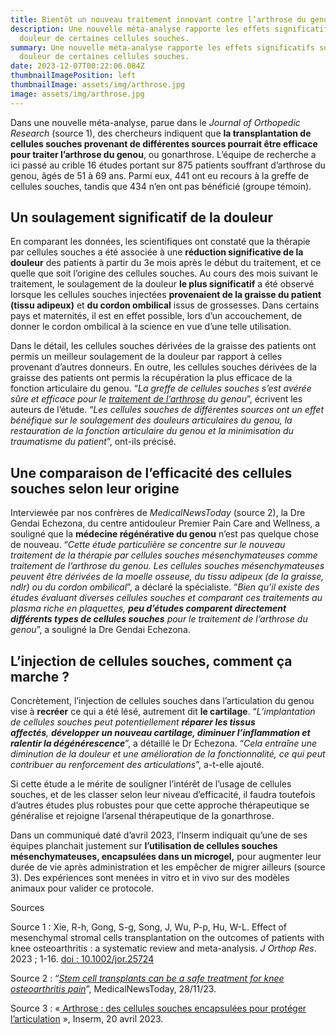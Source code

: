 ```yaml
---
title: Bientôt un nouveau traitement innovant contre l’arthrose du genou ?
description: Une nouvelle méta-analyse rapporte les effets significatifs sur la
  douleur de certaines cellules souches.
summary: Une nouvelle méta-analyse rapporte les effets significatifs sur la
  douleur de certaines cellules souches.
date: 2023-12-07T00:22:06.084Z
thumbnailImagePosition: left
thumbnailImage: assets/img/arthrose.jpg
image: assets/img/arthrose.jpg
---
```

<!--StartFragment-->

Dans une nouvelle méta-analyse, parue dans le *Journal of Orthopedic Research* (source 1), des chercheurs indiquent que **la transplantation de cellules souches provenant de différentes sources pourrait être efficace pour traiter l’arthrose du genou**, ou gonarthrose. L’équipe de recherche a ici passé au crible 16 études portant sur 875 patients souffrant d’arthrose du genou, âgés de 51 à 69 ans. Parmi eux, 441 ont eu recours à la greffe de cellules souches, tandis que 434 n’en ont pas bénéficié (groupe témoin).

## Un soulagement significatif de la douleur

En comparant les données, les scientifiques ont constaté que la thérapie par cellules souches a été associée à une **réduction significative de la douleur** des patients à partir du 3e mois après le début du traitement, et ce quelle que soit l’origine des cellules souches. Au cours des mois suivant le traitement, le soulagement de la douleur **le plus significatif** a été observé lorsque les cellules souches injectées **provenaient de la graisse du patient (tissu adipeux)** et **du cordon ombilical** issus de grossesses. Dans certains pays et maternités, il est en effet possible, lors d’un accouchement, de donner le cordon ombilical à la science en vue d’une telle utilisation.

Dans le détail, les cellules souches dérivées de la graisse des patients ont permis un meilleur soulagement de la douleur par rapport à celles provenant d’autres donneurs. En outre, les cellules souches dérivées de la graisse des patients ont permis la récupération la plus efficace de la fonction articulaire du genou. “*La greffe de cellules souches s’est avérée sûre et efficace pour le [traitement de l’arthrose](https://www.santemagazine.fr/sante/maladies/maladies-des-os-et-des-articulations/arthrose-quels-traitements-comment-prevenir-la-maladie-938657) du genou*”, écrivent les auteurs de l’étude. “*Les cellules souches de différentes sources ont un effet bénéfique sur le soulagement des douleurs articulaires du genou, la restauration de la fonction articulaire du genou et la minimisation du traumatisme du patient*”, ont-ils précisé.

## Une comparaison de l’efficacité des cellules souches selon leur origine

Interviewée par nos confrères de *MedicalNewsToday* (source 2), la Dre Gendai Echezona, du centre antidouleur Premier Pain Care and Wellness, a souligné que la **médecine régénérative du genou** n’est pas quelque chose de nouveau. “*Cette étude particulière se concentre sur le nouveau traitement de la thérapie par cellules souches mésenchymateuses comme traitement de l’arthrose du genou. Les cellules souches mésenchymateuses peuvent être dérivées de la moelle osseuse, du tissu adipeux (de la graisse, ndlr) ou du cordon ombilical*”, a déclaré la spécialiste. “*Bien qu’il existe des études évaluant diverses cellules souches et comparant ces traitements au plasma riche en plaquettes, **peu d’études comparent directement différents types de cellules souches** pour le traitement de l’arthrose du genou*”, a souligné la Dre Gendai Echezona.

## L’injection de cellules souches, comment ça marche ?

Concrètement, l’injection de cellules souches dans l’articulation du genou vise à **recréer** ce qui a été lésé, autrement dit **le cartilage**. “*L’implantation de cellules souches peut potentiellement **réparer les tissus affectés**, **développer un nouveau cartilage, diminuer l’inflammation et ralentir la dégénérescence***”, a détaillé le Dr Echezona. “*Cela entraîne une diminution de la douleur et une amélioration de la fonctionnalité, ce qui peut contribuer au renforcement des articulations*”, a-t-elle ajouté.

Si cette étude a le mérite de souligner l’intérêt de l’usage de cellules souches, et de les classer selon leur niveau d’efficacité, il faudra toutefois d’autres études plus robustes pour que cette approche thérapeutique se généralise et rejoigne l’arsenal thérapeutique de la gonarthrose.

Dans un communiqué daté d’avril 2023, l’Inserm indiquait qu’une de ses équipes planchait justement sur **l’utilisation de cellules souches mésenchymateuses, encapsulées dans un microgel,** pour augmenter leur durée de vie après administration et les empêcher de migrer ailleurs (source 3). Des expériences sont menées in vitro et in vivo sur des modèles animaux pour valider ce protocole.

Sources

Source 1 : Xie, R-h, Gong, S-g, Song, J, Wu, P-p, Hu, W-L. Effect of mesenchymal stromal cells transplantation on the outcomes of patients with knee osteoarthritis : a systematic review and meta-analysis. *J Orthop Res*. 2023 ; 1-16. [doi : 10.1002/jor.25724](https://doi.org/10.1002/jor.25724)

Source 2 : “*[Stem cell transplants can be a safe treatment for knee osteoarthritis pain](https://www.medicalnewstoday.com/articles/stem-cell-transplants-can-be-a-safe-treatment-for-knee-osteoarthritis-pain)*”, MedicalNewsToday, 28/11/23.

Source 3 : «[ Arthrose : des cellules souches encapsulées pour protéger l’articulation](https://www.inserm.fr/actualite/arthrose-des-cellules-souches-encapsulees-pour-proteger-larticulation/) », Inserm, 20 avril 2023.

<!--EndFragment-->